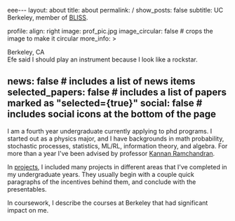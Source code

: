 eee---
layout: about
title: about
permalink: /
show_posts: false
subtitle: UC Berkeley, member of <a href='https://bliss.eecs.berkeley.edu/'>BLISS</a>. 

profile:
  align: right
  image: prof_pic.jpg
  image_circular: false # crops the image to make it circular
  more_info: >
    <p>Berkeley, CA <br>Efe said I should play an instrument because I look like a rockstar.</p>

news: false # includes a list of news items
selected_papers: false # includes a list of papers marked as "selected={true}"
social: false # includes social icons at the bottom of the page
---

I am a fourth year undergraduate currently applying to phd programs. I started out as a physics major, and I have backgrounds in math probability, stochastic processes, statistics, ML/RL, information theory, and algebra. For more than a year I've been advised by professor <a href='https://people.eecs.berkeley.edu/~kannanr/'> Kannan Ramchandran</a>. 

In <a href='https://jesse271828.github.io/projects/'>projects</a>, I included many projects in different areas that I've completed in my undergraduate years. They usually begin with a couple quick paragraphs of the incentives behind them, and conclude with the presentables.

In coursework, I describe the courses at Berkeley that had significant impact on me. 
